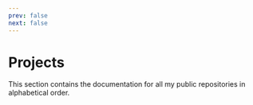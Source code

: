 ```yaml
---
prev: false
next: false
---
```

# Projects

This section contains the documentation for all my public repositories in alphabetical order.
